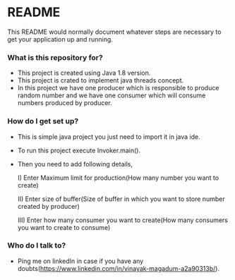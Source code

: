 # README #

This README would normally document whatever steps are necessary to get your application up and running.

### What is this repository for? ###

* This project is created using Java 1.8 version.
* This project is crated to implement java threads concept.
* In this project we have one producer which is responsible to produce random number and we have one consumer
 which will consume numbers produced by producer.

### How do I get set up? ###

* This is simple java project you just need to import  it in java ide.
* To run this project execute Invoker.main().
* Then you need to add following details, 

    I) Enter Maximum limit for production(How many number you want to create)
  
    II) Enter size of buffer(Size of buffer in which you want to store number created by producer)
    
    III) Enter how many consumer you want to create(How many consumers you want to create to consume)

### Who do I talk to? ###

* Ping me on linkedIn in case if you have any doubts(https://www.linkedin.com/in/vinayak-magadum-a2a90313b/).
